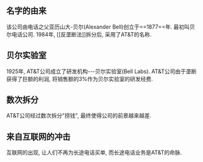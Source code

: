 ## 名字的由来
该公司由电话之父亚历山大-贝尔(Alexander Bell)创立于==1877==年. 最初叫贝尔电话公司.
1984年, [[反垄断法]]拆分后, 采用了AT&T的名称.

## 贝尔实验室
1925年, AT&T公司成立了研发机构---贝尔实验室(Bell Labs).
AT&T公司由于垄断获得了巨额的利润, 将销售额的3%作为贝尔实验室的研发经费.


## 数次拆分
AT&T公司经过数次拆分"捞钱", 最终使得公司的前景越来越差.

## 来自互联网的冲击
互联网的出现, 让人们不再为长途电话买单, 而长途电话业务是AT&T的命脉.

